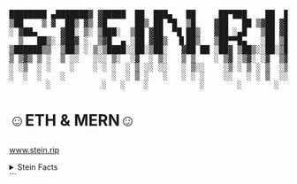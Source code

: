 <pre align="center">
████████ ▄███████▓ ▓█████  ██  ███▄   ██     ██▀███    ██  ██▓███
▒██    ▒ ▓  ██▒ ▓▒ ▓█      ██▒ ██ ▀█  ▒█    ▓██   ██ ▒▓██ ▓██░  ██
░ ▓██▄     ▓██░ ▒░ ▒███░  ▒██ ▓██  ▀█ ██▒   ▓██ ░▄█   ▒██ ▓██  ██▓▒
  ▒   ██▒░ ▓██▓ ░  ▒▓█  ▄ ░██ ▓██▒  ▐▌██▒   ▒██▀▀█▄   ░██ ▒██▄█▓▒ ▒
▒██████▒▒  ▒██▒ ░ ▒░▒████░░██░▒██░   ▓██ ██ ░██▓ ▒██▒░░██░▒██  ░  ░
▒ ▒▓▒ ▒ ░  ▒ ░░   ░░░ ▒░  ░▓  ░ ▒░   ▒ ▒    ░ ▒▓ ░▒▓░ ░▓  ▒▓▒░ ░  ░
░ ░▒  ░ ░    ░    ░ ░ ░  ░ ▒ ░░ ░░   ░ ▒░░    ░▒ ░ ▒ ░ ▒  ░▒ ░
░  ░  ░    ░          ░  ░ ▒ ░   ░   ░ ░ ░    ░░   ░ ░ ▒  ░░
      ░           ░   ░    ░           ░       ░       ░
</pre>

# <p>☺︎ETH & MERN☺︎</p>

www.stein.rip

<details>
<summary>Stein Facts</summary>
<ul>
<li>-  true artist, the real kind.</li>
<li>-  small body, large adhd.</li>
<li>-  cutting edges, never corners.</li>
<li>-  continuously learning, the hhhard way.</li>
<li>-  eerily optimistic despite knowing things.</li>
<li>-  data enthusiast./li>
<li>-  snack fanatic.</li>
<li>-  begrudgingly entrepenurial.</li>
</ul>
</details>
```
